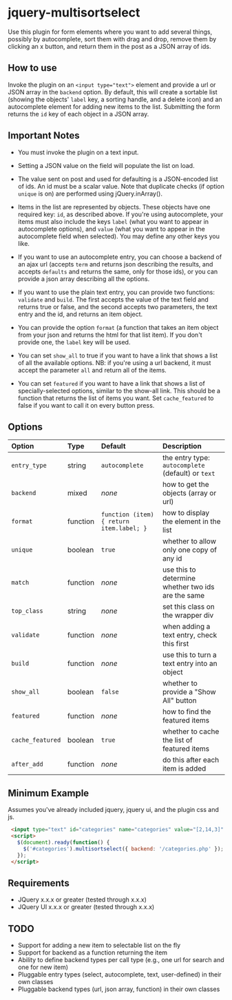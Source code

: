 jquery-multisortselect
=================

Use this plugin for form elements where you want to add several things,
possibly by autocomplete, sort them with drag and drop, remove them by clicking
an x button, and return them in the post as a JSON array of ids.

How to use
----------

Invoke the plugin on an `<input type="text">` element and provide a url or JSON
array in the `backend` option.  By default, this will create a sortable list
(showing the objects' `label` key, a sorting handle, and a delete icon) and an
autocomplete element for adding new items to the list.  Submitting the form
returns the `id` key of each object in a JSON array.

Important Notes
---------------

* You must invoke the plugin on a text input.

* Setting a JSON value on the field will populate the list on load.

* The value sent on post and used for defaulting is a JSON-encoded list of ids.
  An id must be a scalar value.  Note that duplicate checks (if option `unique`
  is on) are performed using jQuery.inArray().

* Items in the list are represented by objects.  These objects have one
  required key: `id`, as described above.  If you're using autocomplete, your
  items must also include the keys `label` (what you want to appear in
  autocomplete options), and `value` (what you want to appear in the
  autocomplete field when selected).  You may define any other keys you like.

* If you want to use an autocomplete entry, you can choose a backend of an ajax
  url (accepts `term` and returns json describing the results, and accepts
  `defaults` and returns the same, only for those ids), or you can provide a
  json array describing all the options.

* If you want to use the plain text entry, you can provide two functions:
  `validate` and `build`.  The first accepts the value of the text field and
  returns true or false, and the second accepts two parameters, the text entry
  and the id, and returns an item object.

* You can provide the option `format` (a function that takes an item object
  from your json and returns the html for that list item).  If you don't
  provide one, the `label` key will be used.

* You can set `show_all` to true if you want to have a link that shows a list
  of all the available options.  NB: if you're using a url backend, it must
  accept the parameter `all` and return all of the items.

* You can set `featured` if you want to have a link that shows a list of
  specially-selected options, similar to the show-all link.  This should be a
  function that returns the list of items you want.  Set `cache_featured` to
  false if you want to call it on every button press.

Options
-------

| Option           | Type     | Default                                  | Description                                        |
|:---------------- |:-------- |:---------------------------------------- |:-------------------------------------------------- |
| `entry_type`     | string   | `autocomplete`                           | the entry type: `autocomplete` (default) or `text` |
| `backend`        | mixed    | _none_                                   | how to get the objects (array or url)              |
| `format`         | function | `function (item) { return item.label; }` | how to display the element in the list             |
| `unique`         | boolean  | `true`                                   | whether to allow only one copy of any id           |
| `match`          | function | _none_                                   | use this to determine whether two ids are the same |
| `top_class`      | string   | _none_                                   | set this class on the wrapper div                  |
| `validate`       | function | _none_                                   | when adding a text entry, check this first         |
| `build`          | function | _none_                                   | use this to turn a text entry into an object       |
| `show_all`       | boolean  | `false`                                  | whether to provide a "Show All" button             |
| `featured`       | function | _none_                                   | how to find the featured items                     |
| `cache_featured` | boolean  | `true`                                   | whether to cache the list of featured items        |
| `after_add`      | function | _none_                                   | do this after each item is added                   |

Minimum Example
---------------

Assumes you've already included jquery, jquery ui, and the plugin css and js.

```html
 <input type="text" id="categories" name="categories" value="[2,14,3]" />
 <script>
   $(document).ready(function() {
     $('#categories').multisortselect({ backend: '/categories.php' });
   });
 </script>
```

Requirements
------------

 * JQuery x.x.x or greater (tested through x.x.x)
 * JQuery UI x.x.x or greater (tested through x.x.x)

TODO
-----

 * Support for adding a new item to selectable list on the fly
 * Support for backend as a function returning the item
 * Ability to define backend types per call type (e.g., one url for search and one for new item)
 * Pluggable entry types (select, autocomplete, text, user-defined) in their own classes
 * Pluggable backend types (url, json array, function) in their own classes

